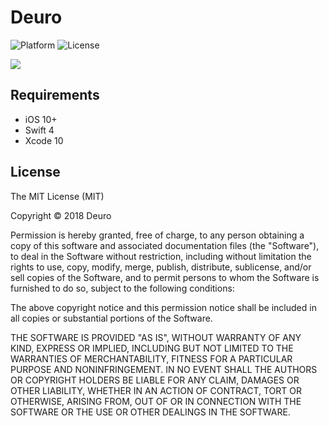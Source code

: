 # Deuro

![Platform](http://img.shields.io/badge/platform-iOS-blue.svg?style=flat)
![License](http://img.shields.io/badge/license-MIT-green.svg?style=flat)

<img src="demo.gif" />

## Requirements

- iOS 10+
- Swift 4
- Xcode 10

## License

  The MIT License (MIT)

  Copyright © 2018 Deuro

  Permission is hereby granted, free of charge, to any person obtaining a copy
  of this software and associated documentation files (the "Software"), to deal
  in the Software without restriction, including without limitation the rights
  to use, copy, modify, merge, publish, distribute, sublicense, and/or sell
  copies of the Software, and to permit persons to whom the Software is
  furnished to do so, subject to the following conditions:

  The above copyright notice and this permission notice shall be included in
  all copies or substantial portions of the Software.

  THE SOFTWARE IS PROVIDED "AS IS", WITHOUT WARRANTY OF ANY KIND, EXPRESS OR
  IMPLIED, INCLUDING BUT NOT LIMITED TO THE WARRANTIES OF MERCHANTABILITY,
  FITNESS FOR A PARTICULAR PURPOSE AND NONINFRINGEMENT. IN NO EVENT SHALL THE
  AUTHORS OR COPYRIGHT HOLDERS BE LIABLE FOR ANY CLAIM, DAMAGES OR OTHER
  LIABILITY, WHETHER IN AN ACTION OF CONTRACT, TORT OR OTHERWISE, ARISING FROM,
  OUT OF OR IN CONNECTION WITH THE SOFTWARE OR THE USE OR OTHER DEALINGS IN
  THE SOFTWARE.
